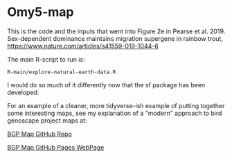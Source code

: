 # Omy5-map

This is the code and the inputs that went into Figure 2e in
Pearse et al. 2019. Sex-dependent dominance maintains migration supergene in rainbow trout,
https://www.nature.com/articles/s41559-019-1044-6

The main R-script to run is:

`R-main/explore-natural-earth-data.R`


I would do so much of it differently now that the sf package has been developed.

For an example of a cleaner, more tidyverse-ish example of putting together
some interesting maps, see my explanation of a "modern" approach to bird
genoscape project maps at:

[BGP Map GitHub Repo](https://github.com/eriqande/make-a-BGP-map/tree/master)

[BGP Map GitHub Pages WebPage](https://eriqande.github.io/make-a-BGP-map/Make-a-BGP-map-Notebook.nb.html)



